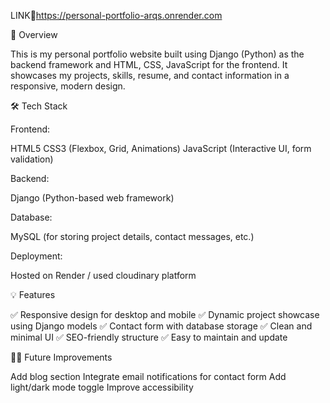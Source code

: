  LINK🔗https://personal-portfolio-arqs.onrender.com

🚀 Overview

This is my personal portfolio website built using Django (Python) as the backend framework and HTML, CSS, JavaScript for the frontend.
It showcases my projects, skills, resume, and contact information in a responsive, modern design.

🛠️ Tech Stack

Frontend:

HTML5
CSS3 (Flexbox, Grid, Animations)
JavaScript (Interactive UI, form validation)

Backend:

Django (Python-based web framework)

Database:

MySQL (for storing project details, contact messages, etc.)

Deployment:

Hosted on Render / used cloudinary platform

💡 Features

✅ Responsive design for desktop and mobile
✅ Dynamic project showcase using Django models
✅ Contact form with database storage
✅ Clean and minimal UI
✅ SEO-friendly structure
✅ Easy to maintain and update

🧑‍💻 Future Improvements

Add blog section
Integrate email notifications for contact form
Add light/dark mode toggle
Improve accessibility

